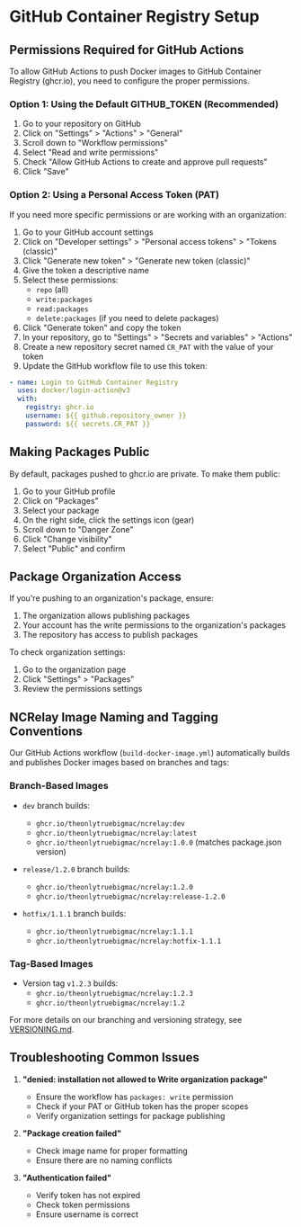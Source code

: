 # GitHub Container Registry Setup

## Permissions Required for GitHub Actions

To allow GitHub Actions to push Docker images to GitHub Container Registry (ghcr.io), you need to configure the proper permissions.

### Option 1: Using the Default GITHUB_TOKEN (Recommended)

1. Go to your repository on GitHub
2. Click on "Settings" > "Actions" > "General"
3. Scroll down to "Workflow permissions"
4. Select "Read and write permissions"
5. Check "Allow GitHub Actions to create and approve pull requests"
6. Click "Save"

### Option 2: Using a Personal Access Token (PAT)

If you need more specific permissions or are working with an organization:

1. Go to your GitHub account settings
2. Click on "Developer settings" > "Personal access tokens" > "Tokens (classic)"
3. Click "Generate new token" > "Generate new token (classic)"
4. Give the token a descriptive name
5. Select these permissions:
   - `repo` (all)
   - `write:packages`
   - `read:packages`
   - `delete:packages` (if you need to delete packages)
6. Click "Generate token" and copy the token
7. In your repository, go to "Settings" > "Secrets and variables" > "Actions"
8. Create a new repository secret named `CR_PAT` with the value of your token
9. Update the GitHub workflow file to use this token:

```yaml
- name: Login to GitHub Container Registry
  uses: docker/login-action@v3
  with:
    registry: ghcr.io
    username: ${{ github.repository_owner }}
    password: ${{ secrets.CR_PAT }}
```

## Making Packages Public

By default, packages pushed to ghcr.io are private. To make them public:

1. Go to your GitHub profile
2. Click on "Packages"
3. Select your package
4. On the right side, click the settings icon (gear)
5. Scroll down to "Danger Zone"
6. Click "Change visibility"
7. Select "Public" and confirm

## Package Organization Access

If you're pushing to an organization's package, ensure:

1. The organization allows publishing packages
2. Your account has the write permissions to the organization's packages
3. The repository has access to publish packages

To check organization settings:
1. Go to the organization page
2. Click "Settings" > "Packages"
3. Review the permissions settings

## NCRelay Image Naming and Tagging Conventions

Our GitHub Actions workflow (`build-docker-image.yml`) automatically builds and publishes Docker images based on branches and tags:

### Branch-Based Images

- `dev` branch builds:
  - `ghcr.io/theonlytruebigmac/ncrelay:dev`
  - `ghcr.io/theonlytruebigmac/ncrelay:latest`
  - `ghcr.io/theonlytruebigmac/ncrelay:1.0.0` (matches package.json version)

- `release/1.2.0` branch builds:
  - `ghcr.io/theonlytruebigmac/ncrelay:1.2.0`
  - `ghcr.io/theonlytruebigmac/ncrelay:release-1.2.0`

- `hotfix/1.1.1` branch builds:
  - `ghcr.io/theonlytruebigmac/ncrelay:1.1.1`
  - `ghcr.io/theonlytruebigmac/ncrelay:hotfix-1.1.1`

### Tag-Based Images

- Version tag `v1.2.3` builds:
  - `ghcr.io/theonlytruebigmac/ncrelay:1.2.3`
  - `ghcr.io/theonlytruebigmac/ncrelay:1.2`

For more details on our branching and versioning strategy, see [VERSIONING.md](./VERSIONING.md).

## Troubleshooting Common Issues

1. **"denied: installation not allowed to Write organization package"**
   - Ensure the workflow has `packages: write` permission
   - Check if your PAT or GitHub token has the proper scopes
   - Verify organization settings for package publishing

2. **"Package creation failed"**
   - Check image name for proper formatting
   - Ensure there are no naming conflicts

3. **"Authentication failed"**
   - Verify token has not expired
   - Check token permissions
   - Ensure username is correct
